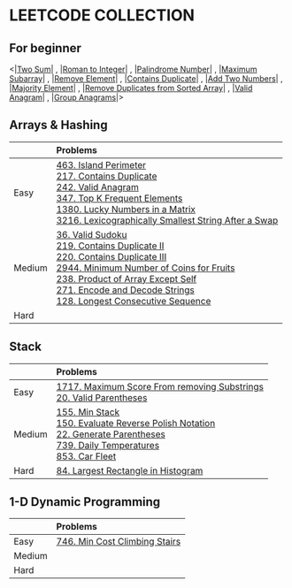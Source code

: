 # LEETCODE COLLECTION

## For beginner

<|[Two Sum](https://leetcode.com/problems/two-sum/)|
, |[Roman to Integer](https://leetcode.com/problems/roman-to-integer/)|
, |[Palindrome Number](https://leetcode.com/problems/palindrome-number/)|
, |[Maximum Subarray](https://leetcode.com/problems/maximum-subarray/)|
, |[Remove Element](https://leetcode.com/problems/remove-element/)|
, |[Contains Duplicate](https://leetcode.com/problems/contains-duplicate/)|
, |[Add Two Numbers](https://leetcode.com/problems/add-two-numbers/)|
, |[Majority Element](https://leetcode.com/problems/majority-element/)|
, |[Remove Duplicates from Sorted Array](https://leetcode.com/problems/remove-duplicates-from-sorted-array/)|
, |[Valid Anagram](https://leetcode.com/problems/valid-anagram/)|
, |[Group Anagrams](https://leetcode.com/problems/group-anagrams/)|>

## Arrays & Hashing

||Problems|
|--|:--|
|Easy|[463. Island Perimeter](/posts/leetcode/Leetcode_463-Island_Perimeter.mdx) <br/> [217. Contains Duplicate](/posts/leetcode/Leetcode_217-Contains_Duplicate.mdx) <br/> [242. Valid Anagram](/posts/leetcode/Leetcode_242-Valid_Anagram.mdx) <br/> [347. Top K Frequent Elements](/posts/leetcode/Leetcode_347-Top_K_Frequent_Elements.mdx) <br/> [1380. Lucky Numbers in a Matrix](/posts/leetcode/Leetcode_1380-Lucky_Numbers_in_a_Matrix.mdx) <br/> [3216. Lexicographically Smallest String After a Swap](/posts/leetcode/Leetcode_3216-Lexicographically_Smallest_String_After_a_Swap.mdx)|
|Medium|[36. Valid Sudoku](/posts/leetcode/Leetcode_36-Valid_Sudoku.mdx) <br/> [219. Contains Duplicate II](/posts/leetcode/Leetcode_219-Contains_Duplicate_II.mdx) <br/> [220. Contains Duplicate III](/posts/leetcode/Leetcode_220-Contains_Duplicate_III.mdx) <br/> [2944. Minimum Number of Coins for Fruits](/posts/leetcode/Leetcode_2944-Minimum_Number_of_Coins_for_Fruits.mdx) <br/> [238. Product of Array Except Self](/posts/leetcode/Leetcode_238-Product_of_Array_Except_Self.mdx) <br/> [271. Encode and Decode Strings](/posts/leetcode/Leetcode_271-Encode_and_Decode_Strings.mdx) <br/> [128. Longest Consecutive Sequence](/posts/leetcode/Leetcode_128-Longest_Consecutive_Sequence.mdx)|
|Hard||

## Stack

||Problems|
|--|:--|
|Easy|[1717. Maximum Score From removing Substrings](/posts/leetcode/Leetcode_1717-Maximum_Score_From_removing_Substrings.mdx) <br/> [20. Valid Parentheses](/posts/leetcode/Leetcode_20-Valid_Parentheses.mdx)|
|Medium|[155. Min Stack](/posts/leetcode/Leetcode_155-Min_Stack.mdx) <br/> [150. Evaluate Reverse Polish Notation](/posts/leetcode/Leetcode_150-Evaluate_Reverse_Polish_Notation.mdx) <br/> [22. Generate Parentheses](/posts/leetcode/Leetcode_22-Generate_Parentheses.mdx) <br/> [739. Daily Temperatures](/posts/leetcode/Leetcode_739-Daily_Temperatures.mdx) <br/> [853. Car Fleet](/posts/leetcode/Leetcode_853-Car_Fleet.mdx)|
|Hard|[84. Largest Rectangle in Histogram](/posts/leetcode/Leetcode_84-Largest_Rectangle_In_Histogram.mdx)|

## 1-D Dynamic Programming

||Problems|
|--|:--|
|Easy|[746. Min Cost Climbing Stairs](/posts/leetcode/Leetcode_746-Min_Cost_Climbing_Stairs.mdx)|
|Medium||
|Hard||
